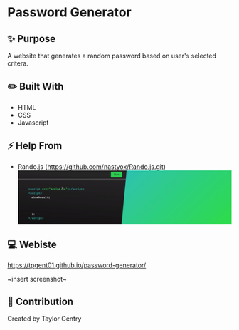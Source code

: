 # Password Generator

## ✨ Purpose
A website that generates a random password based on user's selected critera.

## ✏️ Built With
* HTML
* CSS
* Javascript

## ⚡️ Help From
* Rando.js (https://github.com/nastyox/Rando.js.git)
![](RandoJS.gif)

## 💻 Webiste
https://tpgent01.github.io/password-generator/

~insert screenshot~

## 📌 Contribution
Created by Taylor Gentry
